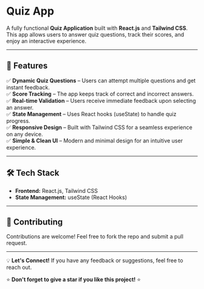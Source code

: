 # Quiz App

A fully functional **Quiz Application** built with **React.js** and **Tailwind CSS**. This app allows users to answer quiz questions, track their scores, and enjoy an interactive experience.

---

## 🚀 Features

✅ **Dynamic Quiz Questions** – Users can attempt multiple questions and get instant feedback.  
✅ **Score Tracking** – The app keeps track of correct and incorrect answers.  
✅ **Real-time Validation** – Users receive immediate feedback upon selecting an answer.  
✅ **State Management** – Uses React hooks (useState) to handle quiz progress.  
✅ **Responsive Design** – Built with Tailwind CSS for a seamless experience on any device.  
✅ **Simple & Clean UI** – Modern and minimal design for an intuitive user experience.  

--- 

## 🛠️ Tech Stack

- **Frontend:** React.js, Tailwind CSS  
- **State Management:** useState (React Hooks)   

--- 

## 🤝 Contributing

Contributions are welcome! Feel free to fork the repo and submit a pull request.

---

💡 **Let's Connect!** If you have any feedback or suggestions, feel free to reach out.

⭐ **Don't forget to give a star if you like this project!** ⭐
